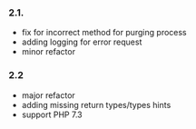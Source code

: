 ### 2.1. ###
* fix for incorrect method for purging process
* adding logging for error request
* minor refactor

### 2.2 ###
* major refactor
* adding missing return types/types hints
* support PHP 7.3
